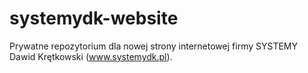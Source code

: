 # systemydk-website
Prywatne repozytorium dla nowej strony internetowej firmy SYSTEMY Dawid Krętkowski (www.systemydk.pl).
